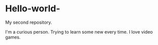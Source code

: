# Hello-world-
My second repository.

I'm a curious person. Trying to learn some new every time.
I love video games.
